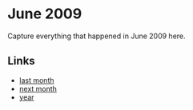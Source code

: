 # June 2009

Capture everything that happened in June 2009 here.

## Links
- [last month](calendar/months/2009-05.md)
- [next month](calendar/months/2009-07.md)
- [year](calendar/years/2009.md)